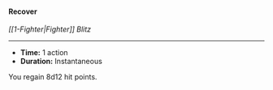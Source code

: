 #### Recover
*[[1-Fighter|Fighter]] Blitz*
___
- **Time:** 1 action
- **Duration:** Instantaneous

You regain 8d12 hit points.
